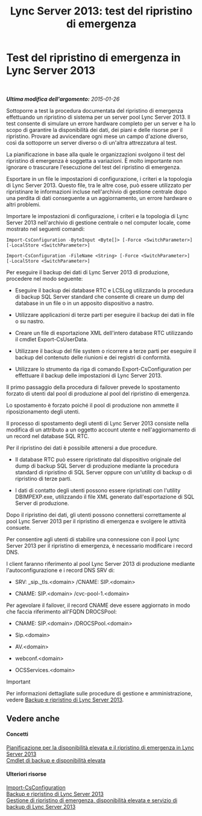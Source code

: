 ﻿---
title: 'Lync Server 2013: test del ripristino di emergenza'
TOCTitle: Test del ripristino di emergenza
ms:assetid: 04f5e747-d837-4350-9fc0-8605dbf025a7
ms:mtpsurl: https://technet.microsoft.com/it-it/library/Dn747887(v=OCS.15)
ms:contentKeyID: 62293493
ms.date: 08/24/2015
mtps_version: v=OCS.15
ms.translationtype: HT
---

# Test del ripristino di emergenza in Lync Server 2013

 

_**Ultima modifica dell'argomento:** 2015-01-26_

Sottoporre a test la procedura documentata del ripristino di emergenza effettuando un ripristino di sistema per un server pool Lync Server 2013. Il test consente di simulare un errore hardware completo per un server e ha lo scopo di garantire la disponibilità dei dati, dei piani e delle risorse per il ripristino. Provare ad avvicendare ogni mese un campo d'azione diverso, così da sottoporre un server diverso o di un'altra attrezzatura al test.

La pianificazione in base alla quale le organizzazioni svolgono il test del ripristino di emergenza è soggetta a variazioni. È molto importante non ignorare o trascurare l'esecuzione del test del ripristino di emergenza.


Esportare in un file le impostazioni di configurazione, i criteri e la topologia di Lync Server 2013. Questo file, tra le altre cose, può essere utilizzato per ripristinare le informazioni incluse nell'archivio di gestione centrale dopo una perdita di dati conseguente a un aggiornamento, un errore hardware o altri problemi.

Importare le impostazioni di configurazione, i criteri e la topologia di Lync Server 2013 nell'archivio di gestione centrale o nel computer locale, come mostrato nel seguenti comandi:

`Import-CsConfiguration -ByteInput <Byte[]> [-Force <SwitchParameter>] [-LocalStore <SwitchParameter>]`

`Import-CsConfiguration -FileName <String> [-Force <SwitchParameter>] [-LocalStore <SwitchParameter>]`

Per eseguire il backup dei dati di Lync Server 2013 di produzione, procedere nel modo seguente:

  - Eseguire il backup dei database RTC e LCSLog utilizzando la procedura di backup SQL Server standard che consente di creare un dump del database in un file o in un apposito dispositivo a nastro.

  - Utilizzare applicazioni di terze parti per eseguire il backup dei dati in file o su nastro.

  - Creare un file di esportazione XML dell'intero database RTC utilizzando il cmdlet Export-CsUserData.

  - Utilizzare il backup del file system o ricorrere a terze parti per eseguire il backup del contenuto delle riunioni e dei registri di conformità.

  - Utilizzare lo strumento da riga di comando Export-CsConfiguration per effettuare il backup delle impostazioni di Lync Server 2013.

Il primo passaggio della procedura di failover prevede lo spostamento forzato di utenti dal pool di produzione al pool del ripristino di emergenza.

Lo spostamento è forzato poiché il pool di produzione non ammette il riposizionamento degli utenti.

Il processo di spostamento degli utenti di Lync Server 2013 consiste nella modifica di un attributo a un oggetto account utente e nell'aggiornamento di un record nel database SQL RTC.

Per il ripristino dei dati è possibile attenersi a due procedure.

  - Il database RTC può essere ripristinato dal dispositivo originale del dump di backup SQL Server di produzione mediante la procedura standard di ripristino di SQL Server oppure con un'utility di backup o di ripristino di terze parti.

  - I dati di contatto degli utenti possono essere ripristinati con l'utility DBIMPEXP.exe, utilizzando il file XML generato dall'esportazione di SQL Server di produzione.

Dopo il ripristino dei dati, gli utenti possono connettersi correttamente al pool Lync Server 2013 per il ripristino di emergenza e svolgere le attività consuete.

Per consentire agli utenti di stabilire una connessione con il pool Lync Server 2013 per il ripristino di emergenza, è necessario modificare i record DNS.

I client faranno riferimento al pool Lync Server 2013 di produzione mediante l'autoconfigurazione e i record DNS SRV di:

  - SRV: \_sip.\_tls.\<domain\> /CNAME: SIP.\<domain\>

  - CNAME: SIP.\<domain\> /cvc-pool-1.\<domain\>

Per agevolare il failover, il record CNAME deve essere aggiornato in modo che faccia riferimento all'FQDN DROCSPool:

  - CNAME: SIP.\<domain\> /DROCSPool.\<domain\>

  - Sip.\<domain\>

  - AV.\<domain\>

  - webconf.\<domain\>

  - OCSServices.\<domain\>

> [!important]  
> Per informazioni dettagliate sulle procedure di gestione e amministrazione, vedere <a href="lync-server-2013-backing-up-and-restoring-lync-server.md">Backup e ripristino di Lync Server 2013</a>.

## Vedere anche

#### Concetti

[Pianificazione per la disponibilità elevata e il ripristino di emergenza in Lync Server 2013](lync-server-2013-planning-for-high-availability-and-disaster-recovery.md)  
[Cmdlet di backup e disponibilità elevata](https://docs.microsoft.com/en-us/powershell/module/skype/?view=skype-ps)  

#### Ulteriori risorse

[Import-CsConfiguration](https://docs.microsoft.com/en-us/powershell/module/skype/Import-CsConfiguration)  
[Backup e ripristino di Lync Server 2013](lync-server-2013-backing-up-and-restoring-lync-server.md)  
[Gestione di ripristino di emergenza, disponibilità elevata e servizio di backup di Lync Server 2013](lync-server-2013-managing-lync-server-disaster-recovery-high-availability-and-backup-service.md)

